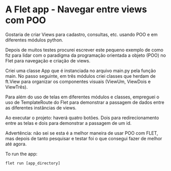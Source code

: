 # A Flet app - Navegar entre views com POO

Gostaria de criar Views para cadastro, consultas, etc.  usando POO e em diferentes módulos python. 

Depois de muitos testes procurei escrever este pequeno exemplo de como fiz para lidar com o paradigma da programação orientada a objeto (POO) no Flet para navegação e criação de views.

Criei uma classe App que é instanciada no arquivo main.py pela função main. No passo seguinte, em três módulos criei classes que herdam de ft.View para organizar os componentes visuais (ViewUm, ViewDois e ViewTrês).

Para além do uso de telas em diferentes módulos e classes, empreguei o uso de TemplateRoute do Flet para demonstrar a passagem de dados entre as diferentes instâncias de views.

Ao executar o projeto: haverá quatro botões. Dois para redirecionamento entre as telas e dois para demonstrar a passagem de um id.

Advertência: não sei se esta é a melhor maneira de usar POO com FLET, mas depois de tanto pesquisar e testar foi o que consegui fazer de melhor até agora.


To run the app:

```
flet run [app_directory]
```
